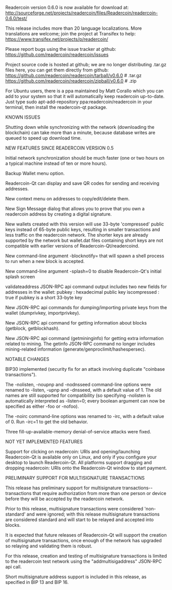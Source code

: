 Readercoin version 0.6.0 is now available for download at:
http://sourceforge.net/projects/readercoin/files/Readercoin/readercoin-0.6.0/test/

This release includes more than 20 language localizations.
More translations are welcome; join the
project at Transifex to help:
https://www.transifex.net/projects/p/readercoin/

Please report bugs using the issue tracker at github:
https://github.com/readercoin/readercoin/issues

Project source code is hosted at github; we are no longer
distributing .tar.gz files here, you can get them
directly from github:
https://github.com/readercoin/readercoin/tarball/v0.6.0  # .tar.gz
https://github.com/readercoin/readercoin/zipball/v0.6.0  # .zip

For Ubuntu users, there is a ppa maintained by Matt Corallo which
you can add to your system so that it will automatically keep
readercoin up-to-date.  Just type
sudo apt-add-repository ppa:readercoin/readercoin
in your terminal, then install the readercoin-qt package.


KNOWN ISSUES

Shutting down while synchronizing with the network
(downloading the blockchain) can take more than a minute,
because database writes are queued to speed up download
time.


NEW FEATURES SINCE READERCOIN VERSION 0.5

Initial network synchronization should be much faster
(one or two hours on a typical machine instead of ten or more
hours).

Backup Wallet menu option.

Readercoin-Qt can display and save QR codes for sending
and receiving addresses.

New context menu on addresses to copy/edit/delete them.

New Sign Message dialog that allows you to prove that you
own a readercoin address by creating a digital
signature.

New wallets created with this version will
use 33-byte 'compressed' public keys instead of
65-byte public keys, resulting in smaller
transactions and less traffic on the readercoin
network. The shorter keys are already supported
by the network but wallet.dat files containing
short keys are not compatible with earlier
versions of Readercoin-Qt/readercoind.

New command-line argument -blocknotify=<command>
that will spawn a shell process to run <command> 
when a new block is accepted.

New command-line argument -splash=0 to disable
Readercoin-Qt's initial splash screen

validateaddress JSON-RPC api command output includes
two new fields for addresses in the wallet:
pubkey : hexadecimal public key
iscompressed : true if pubkey is a short 33-byte key

New JSON-RPC api commands for dumping/importing
private keys from the wallet (dumprivkey, importprivkey).

New JSON-RPC api command for getting information about
blocks (getblock, getblockhash).

New JSON-RPC api command (getmininginfo) for getting
extra information related to mining. The getinfo
JSON-RPC command no longer includes mining-related
information (generate/genproclimit/hashespersec).



NOTABLE CHANGES

BIP30 implemented (security fix for an attack involving
duplicate "coinbase transactions").

The -nolisten, -noupnp and -nodnsseed command-line
options were renamed to -listen, -upnp and -dnsseed,
with a default value of 1. The old names are still
supported for compatibility (so specifying -nolisten
is automatically interpreted as -listen=0; every
boolean argument can now be specified as either
-foo or -nofoo).

The -noirc command-line options was renamed to
-irc, with a default value of 0. Run -irc=1 to
get the old behavior.

Three fill-up-available-memory denial-of-service
attacks were fixed.


NOT YET IMPLEMENTED FEATURES

Support for clicking on readercoin: URIs and
opening/launching Readercoin-Qt is available only on Linux,
and only if you configure your desktop to launch
Readercoin-Qt. All platforms support dragging and dropping
readercoin: URIs onto the Readercoin-Qt window to start
payment.


PRELIMINARY SUPPORT FOR MULTISIGNATURE TRANSACTIONS

This release has preliminary support for multisignature
transactions-- transactions that require authorization
from more than one person or device before they
will be accepted by the readercoin network.

Prior to this release, multisignature transactions
were considered 'non-standard' and were ignored;
with this release multisignature transactions are
considered standard and will start to be relayed
and accepted into blocks.

It is expected that future releases of Readercoin-Qt
will support the creation of multisignature transactions,
once enough of the network has upgraded so relaying
and validating them is robust.

For this release, creation and testing of multisignature
transactions is limited to the readercoin test network using
the "addmultisigaddress" JSON-RPC api call.

Short multisignature address support is included in this
release, as specified in BIP 13 and BIP 16.
